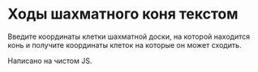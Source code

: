 # Ходы шахматного коня текстом

Введите координаты клетки шахматной доски, на которой находится конь и получите координаты клеток на которые он может сходить.

Написано на чистом JS.
